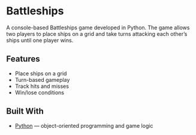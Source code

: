 # Battleships

A console-based Battleships game developed in Python. The game allows two players to place ships on a grid and take turns attacking each other’s ships until one player wins.

## Features
- Place ships on a grid
- Turn-based gameplay
- Track hits and misses
- Win/lose conditions

## Built With
- [Python](https://www.python.org/) — object-oriented programming and game logic
